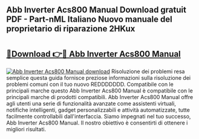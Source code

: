 ## Abb Inverter Acs800 Manual Download gratuit PDF - Part-nML Italiano Nuovo manuale del proprietario di riparazione 2HKux

# <h2><a href="http://dfgsojj.blite.top/?on=Abb+Inverter+Acs800+Manual">🔗Download 👉🔴 Abb Inverter Acs800 Manual</a></h2>

[![Abb Inverter Acs800 Manual download](https://i.imgur.com/lujVjoI.png)](http://dfgsojj.blite.top/?on=Abb+Inverter+Acs800+Manual)
Risoluzione dei problemi resa semplice questa guida fornisce preziose informazioni sulla risoluzione dei problemi comuni con il tuo nuovo REDDDDDDD. Compatibile con le principali marche questo Abb Inverter Acs800 Manual è compatibile con le principali marche di prodotti compatibili. Abb Inverter Acs800 Manual offre agli utenti una serie di funzionalità avanzate come assistenti virtuali, notifiche intelligenti, gadget personalizzabili e attività automatizzate, tutte facilmente controllabili dall'interfaccia. Siamo impegnati nel tuo successo, Abb Inverter Acs800 Manual. Il nostro obiettivo è consentirti di ottenere i migliori risultati.
